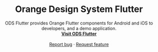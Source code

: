 <h1 align="center">Orange Design System Flutter</h1>

<p align="center">
  ODS Flutter provides Orange Flutter components for Android and iOS to developers, and a demo application.
  <br>
  <a href="https://orange-opensource.github.io/ods-flutter"><strong>Visit ODS Flutter</strong></a>
  <br>
  <br>
  <a href="https://github.com/Orange-OpenSource/ods-flutter/issues/new?assignees=B3nz01d&labels=%F0%9F%90%9E%20bug%2C%F0%9F%94%8D%20triage&template=bug_report.yml&title=[Bug]%3A+Bug+Summary">Report bug</a>
  ·
  <a href="https://github.com/Orange-OpenSource/ods-flutter/issues/new?assignees=B3nz01d&labels=feature%2C%F0%9F%94%8D%20triage&template=feature_request.yml&title=[feature]%3A+%22">Request feature</a>
</p>
